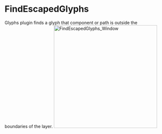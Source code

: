 # FindEscapedGlyphs
Glyphs plugin finds a glyph that component or path is outside the boundaries of the layer.
<img width="335" alt="FindEscapedGlyphs_Window" src="https://github.com/sindpfla98/FindEscapedGlyphs/assets/43367995/a04416bc-9350-4e31-bc13-4bf0dacbfb5f">
